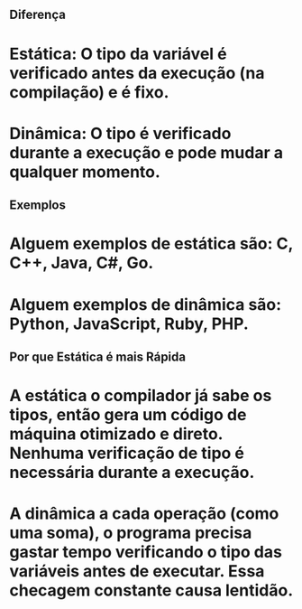 ## Diferença
# Estática: O tipo da variável é verificado antes da execução (na compilação) e é fixo.

# Dinâmica: O tipo é verificado durante a execução e pode mudar a qualquer momento.

## Exemplos
# Alguem exemplos de estática são: C, C++, Java, C#, Go.

# Alguem exemplos de dinâmica são: Python, JavaScript, Ruby, PHP.

## Por que Estática é mais Rápida
# A estática o compilador já sabe os tipos, então gera um código de máquina otimizado e direto. Nenhuma verificação de tipo é necessária durante a execução.

# A dinâmica a cada operação (como uma soma), o programa precisa gastar tempo verificando o tipo das variáveis antes de executar. Essa checagem constante causa lentidão.







